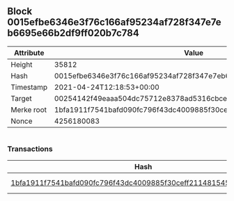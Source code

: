 ## Block 0015efbe6346e3f76c166af95234af728f347e7eb6695e66b2df9ff020b7c784

Attribute | Value
--- | ---
Height | 35812
Hash | 0015efbe6346e3f76c166af95234af728f347e7eb6695e66b2df9ff020b7c784
Timestamp | 2021-04-24T12:18:53+00:00
Target | 00254142f49eaaa504dc75712e8378ad5316cbcead634704b3734b6271167cc4
Merke root | 1bfa1911f7541bafd090fc796f43dc4009885f30ceff21148154560aa2f63e39
Nonce | 4256180083

```

```

### Transactions

Hash | Amount
--- | ---
[1bfa1911f7541bafd090fc796f43dc4009885f30ceff21148154560aa2f63e39](1bfa1911f7541bafd090fc796f43dc4009885f30ceff21148154560aa2f63e39.md) | 10.00000000 SKEPTI 

